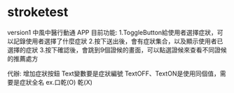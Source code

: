 # stroketest
version1
中風中醫行動通 APP
目前功能:
  1.ToggleButton給使用者選擇症狀，可以記錄使用者選擇了什麼症狀
  2.按下送出後，會有症狀集合，以及顯示使用者已選擇的症狀
  3.按下確認後，會跳到9個證候的畫面，可以點選證候來查看不同證候的推薦處方

代辦:
  增加症狀按鈕
    Text變數要是症狀編號
    TextOFF、TextON是使用同個值，需要是症狀全名 ex.口乾(O) 乾(X)
    
